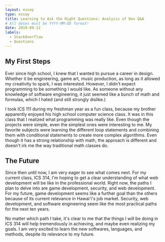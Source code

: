 ```yaml
---
layout: essay
type: essay
title: Learning to Ask the Right Questions: Analysis of Dev Q&A
# All dates must be YYYY-MM-DD format!
date: 2019-09-12
labels:
  - StackOverflow
  - Questions
---
```


## My First Steps
Ever since high school, I knew that I wanted to pursue a career in design. Whether it be engineering, game art, music production, as long as it allowed my creativity to spark, I was interested. However, I didn't expect programming to be something I would like. As someone without any knowledge of software engineering, it just seemed like a bunch of math and formulas, which I hated (and still strongly dislike.)

I took ICS 111 during my freshman year as a fun class, because my brother apparently enjoyed his high school computer science class. It was in this class that I realized what programming was really like. Even though the projects were simple, even the simplest ones were interesting to me. My favorite subjects were learning the different loop statements and combining them with conditional statements to create more complex algorithms. Even though it has a strong relationship with math, the approach is different and doesn't irk me the way traditional math classes do.

## The Future

Since then until now, I am very eager to see what comes next. For my current class, ICS 314, I'm hoping to get a clear understanding of what web development will be like in the professional world. Right now, the paths I plan to delve into are game development, security, and web development. For my future, game development seems like a further goal than the others because of its current relevance in Hawai'i's job market. Security, web development, and software engineering seem like the most practical paths for the next ten years.

No matter which path I take, it's clear to me that the things I will be doing in ICS 314 will help tremendously in achieving, and maybe even realizing my goals. I am very excited to learn the new softwares, languages, and methods, despite its relevance to my future.
